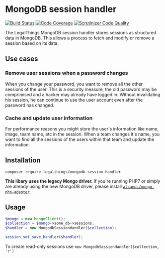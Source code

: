 MongoDB session handler
===

[![Build Status](https://travis-ci.org/legalthings/mongodb-session-handler.svg?branch=master)](https://travis-ci.org/legalthings/mongodb-session-handler)
[![Code Coverage](https://scrutinizer-ci.com/g/legalthings/mongodb-session-handler/badges/coverage.png?b=master)](https://scrutinizer-ci.com/g/legalthings/mongodb-session-handler/?branch=master)
[![Scrutinizer Code Quality](https://scrutinizer-ci.com/g/legalthings/mongodb-session-handler/badges/quality-score.png?b=master)](https://scrutinizer-ci.com/g/legalthings/mongodb-session-handler/?branch=master)

The LegalThings MongoDB session handler stores sessions as structured data in MongoDB. This allows a process to fetch
and modify or remove a session based on its data.

## Use cases

### Remove user sessions when a password changes

When you change your password, you want to remove all the other sessions of the user. This is a security measure, the
old password may be comprimised and a hacker may already have logged in. Without invalidating his session, he can
continue to use the user account even after the password has changed.

### Cache and update user information

For performance reasons you might store the user's information like name, image, team name, etc in the session. When
a team changes it's name, you want to find all the sessions of the users within that team and update the information.

## Installation

```
composer require legalthings/mongodb-session-handler
```

**This libary uses the legacy Mongo driver.** If you're running PHP7 or simply are already using the new MongoDB
driver, please install [`alcaeus/mongo-php-adapter`](https://packagist.org/packages/alcaeus/mongo-php-adapter).

## Usage

```php
$mongo = new MongoClient();
$collection = $mongo->some_db->sessions;
$handler = new MongodbSessionHandler($collection);

session_set_save_handler($handler);
```

To create read-only sessions use `new MongodbSessionHandler($collection, 'r')`
